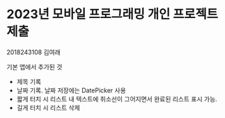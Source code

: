 # 2023년 모바일 프로그래밍 개인 프로젝트 제출
2018243108 김여래

기본 앱에서 추가된 것
  - 제목 기록
  - 날짜 기록. 날짜 저장에는 DatePicker 사용
  - 짧게 터치 시 리스트 내 텍스트에 취소선이 그어지면서 완료된 리스트 표시 가능.
  - 길게 터치 시 리스트 삭제

